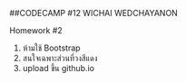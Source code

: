 ##CODECAMP #12
WICHAI WEDCHAYANON

Homework #2
1. ห้ามใช้ Bootstrap 
2. สนใจเฉพาะส่วนที่วงสีแดง
3. upload ขึ้น github.io 
